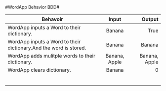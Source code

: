 #WordApp Behavior BDD#

| Behavoir                                                        | Input                               | Output                        |
| --------------------------------------------------------------- |:-----------------------------------:| -----------------------------:|
| WordApp inputs a Word to their dictionary.                      | Banana                              | True                          |
| WordApp inputs a Word to their dictionary.And the word is stored.                        | Banana                              |  Banana                       |
| WordApp adds mulitple words to their dictionary.                | Banana, Apple                       | Banana, Apple   |
| WordApp clears dictionary.                                      | Banana                              |     0           |
|                                                                 |                                     |                 |
|                                           |                |         |
|                                           |                |         |
|                                           |                |         |
|                                           |                |         |
|                                           |                |         |
